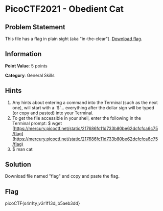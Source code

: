 # PicoCTF2021 - Obedient Cat

## Problem Statement

This file has a flag in plain sight (aka "in-the-clear"). [Download flag](https://github.com/v341196137/PicoCTF2021-Writeup/blob/main/General%20Skills/Obedient%20Cat/flag).

## Information

**Point Value**: 5 points

**Category**: General Skills

## Hints

1. Any hints about entering a command into the Terminal (such as the next one), will start with a '$'... everything after the dollar sign will be typed (or copy and pasted) into your Terminal.
2. To get the file accessible in your shell, enter the following in the Terminal prompt: $ wget [https://mercury.picoctf.net/static/217686fc11d733b80be62dcfcfca6c75/flag](https://mercury.picoctf.net/static/217686fc11d733b80be62dcfcfca6c75/flag)
3. $ man cat

## Solution

Download file named "flag" and copy and paste the flag.

## Flag

picoCTF{s4n1ty_v3r1f13d_b5aeb3dd}
